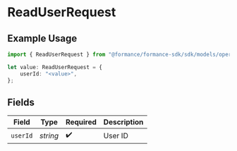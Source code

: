 # ReadUserRequest

## Example Usage

```typescript
import { ReadUserRequest } from "@formance/formance-sdk/sdk/models/operations";

let value: ReadUserRequest = {
    userId: "<value>",
};
```

## Fields

| Field              | Type               | Required           | Description        |
| ------------------ | ------------------ | ------------------ | ------------------ |
| `userId`           | *string*           | :heavy_check_mark: | User ID            |